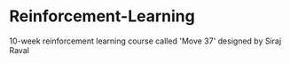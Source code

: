 # Reinforcement-Learning
10-week reinforcement learning course called 'Move 37' designed by Siraj Raval
